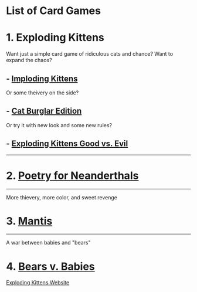# List of Card Games
# 1. Exploding Kittens
Want just a simple card game of ridiculous cats and chance?
Want to expand the chaos?
##   - [Imploding Kittens](https://www.explodingkittens.com/products/imploding-kittens-expansion-of-exploding-kittens)
Or some theivery on the side?
## - [Cat Burglar Edition](https://www.explodingkittens.com/products/exploding-kittens-cat-burglar-edition)
Or try it with new look and some new rules?
## - [Exploding Kittens Good vs. Evil](https://www.explodingkittens.com/products/good-vs-evil?nosto=categorypage-nosto-2-fallback-nosto-1) 
---
# 2. [Poetry for Neanderthals](https://www.explodingkittens.com/products/poetry-for-neanderthals)
---
More thievery, more color, and sweet revenge
# 3. [Mantis](https://www.explodingkittens.com/products/mantis)
---
A war between babies and "bears"
# 4. [Bears v. Babies](https://www.explodingkittens.com/products/bears-vs-babies-original-edition)


[Exploding Kittens Website](https://www.explodingkittens.com/collections/games?srsltid=AfmBOorqLJyRs35zwF7TkuZLZ98tVyzpyqbZzfB5M7IZn7iW5xzixvdp)
